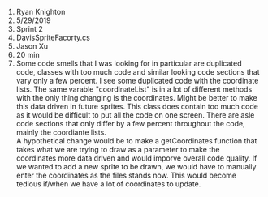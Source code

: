 1. Ryan Knighton
2. 5/29/2019
3. Sprint 2
4. DavisSpriteFacorty.cs
5. Jason Xu
6. 20 min
7. Some code smells that I was looking for in particular are duplicated code, classes with too much code and similar looking code sections that vary only a few percent.  I see some duplicated code with the coordinate lists.  The same varable "coordinateList" is in a lot of different methods with the only thing changing is the coordinates.  Might be better to make this data driven in future sprites.  This class does contain too much code as it would be difficult to put all the code on one screen.  There are asle code sections that only differ by a few percent throughout the code, mainly the coordiante lists.  
A hypothetical change would be to make a getCoordinates function that takes what we are trying to draw as a parameter to make the coordinates more data driven and would imporve overall code quality.  If we wanted to add a new sprite to be drawn, we would have to manually enter the coordinates as the files stands now.  This would become tedious if/when we have a lot of coordinates to update.